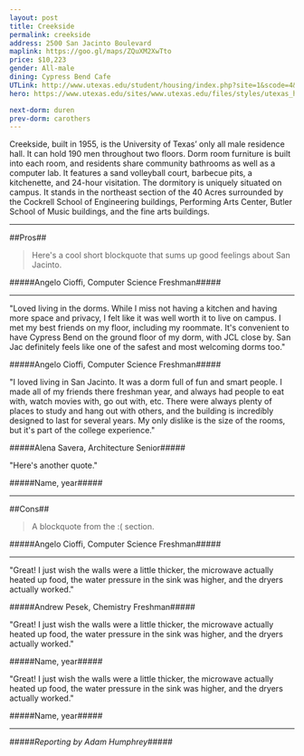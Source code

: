 ```yaml
---
layout: post
title: Creekside
permalink: creekside
address: 2500 San Jacinto Boulevard
maplink: https://goo.gl/maps/ZQuXM2XwTto
price: $10,223
gender: All-male
dining: Cypress Bend Cafe
UTLink: http://www.utexas.edu/student/housing/index.php?site=1&scode=4&id=146
hero: https://www.utexas.edu/sites/www.utexas.edu/files/styles/utexas_hero_photo_image/public/hero-photos/maincampus_hero.jpg?itok=i1E3qQY4

next-dorm: duren
prev-dorm: carothers
---
```


Creekside, built in 1955, is the University of Texas’ only all male residence hall. It can hold 190 men throughout two floors. Dorm room furniture is built into each room, and residents share community bathrooms as well as a computer lab. It features a sand volleyball court, barbecue pits, a kitchenette, and 24-hour visitation. The dormitory is uniquely situated on campus. It stands in the northeast section of the 40 Acres surrounded by the Cockrell School of Engineering buildings, Performing Arts Center, Butler School of Music buildings, and the fine arts buildings.

---

##Pros##

> Here's a cool short blockquote that sums up good feelings about San Jacinto.

#####Angelo Cioffi, Computer Science Freshman#####

---

"Loved living in the dorms. While I miss not having a kitchen and having more space and privacy, I felt like it was well worth it to live on campus. I met my best friends on my floor, including my roommate. It's convenient to have Cypress Bend on the ground floor of my dorm, with JCL close by. San Jac definitely feels like one of the safest and most welcoming dorms too." 

#####Angelo Cioffi, Computer Science Freshman#####

"I loved living in San Jacinto. It was a dorm full of fun and smart people. I made all of my friends there freshman year, and always had people to eat with, watch movies with, go out with, etc. There were always plenty of places to study and hang out with others, and the building is incredibly designed to last for several years. My only dislike is the size of the rooms, but it's part of the college experience."

#####Alena Savera, Architecture Senior#####

"Here's another quote."

#####Name, year#####

---

##Cons##

> A blockquote from the :( section.

#####Angelo Cioffi, Computer Science Freshman#####

---

"Great! I just wish the walls were a little thicker, the microwave actually heated up food, the water pressure in the sink was higher, and the dryers actually worked."

#####Andrew Pesek, Chemistry Freshman#####

"Great! I just wish the walls were a little thicker, the microwave actually heated up food, the water pressure in the sink was higher, and the dryers actually worked."

#####Name, year#####

"Great! I just wish the walls were a little thicker, the microwave actually heated up food, the water pressure in the sink was higher, and the dryers actually worked."

#####Name, year#####

---

#####_Reporting by Adam Humphrey_#####